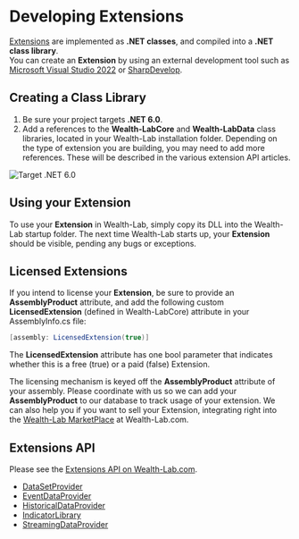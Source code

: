 # Developing Extensions

[Extensions](Extensions) are implemented as **.NET classes**, and compiled into a **.NET class library**.  
You can create an **Extension** by using an external development tool such as 
[Microsoft Visual Studio 2022](href="https://www.visualstudio.com) or [SharpDevelop](http://www.icsharpcode.net).

## Creating a Class Library

 1. Be sure your project targets **.NET 6.0**. 
 2. Add a references to the <b>Wealth-LabCore</b> and <b>Wealth-LabData</b> class libraries, located in your  Wealth-Lab installation folder. Depending on the type of extension you are building, you may need to add more  references. These will be described in the various extension API articles.

![Target .NET 6.0](https://www.wealth-lab.com/images/WLHelp/TargetDotNet60.png)

## Using your Extension
To use your **Extension** in Wealth-Lab, simply copy its DLL into the Wealth-Lab startup folder. The next time Wealth-Lab starts up, your **Extension** should be visible, pending any bugs or exceptions.

## Licensed Extensions
If you intend to license your **Extension**, be sure to provide an **AssemblyProduct** attribute, and add the following custom **LicensedExtension** (defined in Wealth-LabCore) attribute in your AssemblyInfo.cs file:
```csharp
[assembly: LicensedExtension(true)]
```
The **LicensedExtension** attribute has one bool parameter that indicates whether this is a free (true) or a paid (false) Extension. 

The licensing mechanism is keyed off the **AssemblyProduct** attribute of your assembly. Please coordinate with us so we can add your **AssemblyProduct** to our database to track usage of your extension. We can also help you if you want to sell your Extension, integrating right into the [Wealth-Lab MarketPlace](https://www.wealth-lab.com/Extension) at Wealth-Lab.com.

## Extensions API
Please see the [Extensions API on Wealth-Lab.com](https://www.wealth-lab.com/Support/ExtensionApi).

- [DataSetProvider](https://www.wealth-lab.com/Support/ExtensionApi/DataSetProvider)
- [EventDataProvider](https://www.wealth-lab.com/Support/ExtensionApi/EventDataProvider)
- [HistoricalDataProvider](https://www.wealth-lab.com/Support/ExtensionApi/HistoricalDataProvider)
- [IndicatorLibrary](https://www.wealth-lab.com/Support/ExtensionApi/IndicatorLibrary)
- [StreamingDataProvider](https://www.wealth-lab.com/Support/ExtensionApi/StreamingDataProvider)
